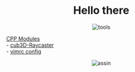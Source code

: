 <!DOCTYPE html>
<h1 align="center">Hello there</h1>
<p align="center">
<img src="https://i.ibb.co/qCPCpmn/tools.png" alt="tools" border="0">
</p>

[CPP Modules](https://github.com/gde-alme/CPP-modules)  
	- [cub3D-Raycaster](https://github.com/gde-alme/cub3d-Raycaster)  
	- [vimrc config](https://github.com/gde-alme/vimrc)  

<p align="center">
<img src="https://i.ibb.co/YR2p9jP/assin.png" alt="assin" border="0">
</p>
